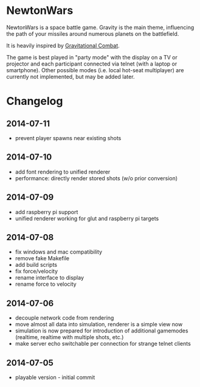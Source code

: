 NewtonWars
==========

NewtonWars is a space battle game. Gravity is the main theme, influencing the path of your missiles around numerous planets on the battlefield.

It is heavily inspired by [Gravitational Combat](http://home.cs.tum.edu/~jain/software/gravcombat.php).

The game is best played in "party mode" with the display on a TV or projector and each participant connected via telnet (with a laptop or smartphone). Other possible modes (i.e. local hot-seat multiplayer) are currently not implemented, but may be added later.


Changelog
=========
2014-07-11
----------
 * prevent player spawns near existing shots

2014-07-10
----------
 * add font rendering to unified renderer
 * performance: directly render stored shots (w/o prior conversion)

2014-07-09
----------
 * add raspberry pi support
 * unified renderer working for glut and raspberry pi targets

2014-07-08
----------
 * fix windows and mac compatibility
 * remove fake Makefile
 * add build scripts
 * fix force/velocity
 * rename interface to display
 * rename force to velocity

2014-07-06
----------
 * decouple network code from rendering
 * move almost all data into simulation, renderer is a simple view now
 * simulation is now prepared for introduction of additional gamemodes (realtime, realtime with multiple shots, etc.)
 * make server echo switchable per connection for strange telnet clients

2014-07-05
----------
 * playable version - initial commit
